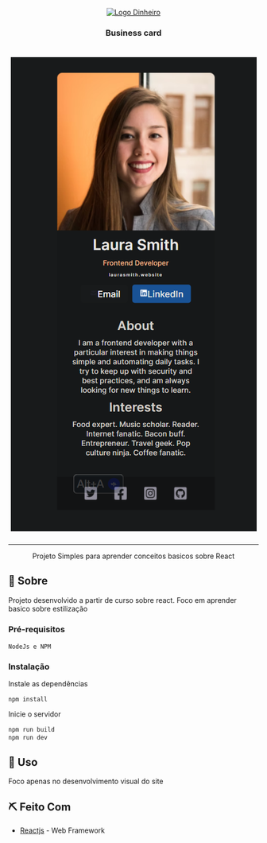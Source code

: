 <p align="center">
  <a href="" rel="noopener">
 <img width=200px height=200px src="https://encrypted-tbn0.gstatic.com/images?q=tbn:ANd9GcSiNTnyyUpv5QOkIr1eCaMO7uuHW1A-L6kFHA&usqp=CAU" alt="Logo Dinheiro"></a>
</p>

<h3 align="center">Business card</h3>

<h1 align="center">
    <img alt="Screenshot do app" src=".github/CAPTURAR.PNG" />
</h1>

---

<p align="center"> Projeto Simples para aprender conceitos basicos sobre React
    <br> 
</p>


## 🧐 Sobre <a name = "sobre"></a>
Projeto desenvolvido a partir de curso sobre react. Foco em aprender basico sobre estilização 

### Pré-requisitos

```
NodeJs e NPM
```

### Instalação

Instale as dependências

```
npm install
```

Inicie o servidor

```
npm run build
npm run dev
```

## 🎈 Uso <a name="uso"></a>
Foco apenas no desenvolvimento visual do site

## ⛏️ Feito Com <a name = "feito_com"></a>
- [Reactjs](https://reactjs.org/) - Web Framework
